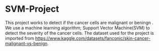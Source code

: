 # SVM-Project

This project works to detect if the cancer cells are malignant or beningn . We use a machine learning algorithm; Support Vector Machine(SVM) to detect the severity of the cancer cells. The dataset used for the project is imported from https://www.kaggle.com/datasets/fanconic/skin-cancer-malignant-vs-benign. 
